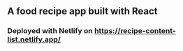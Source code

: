 ## A food recipe app built with React
### Deployed with Netlify on https://recipe-content-list.netlify.app/
